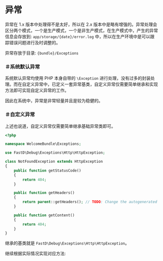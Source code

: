 # 异常

异常在 1.x 版本中处理得不是太好，所以在 2.x 版本中是略有增强的。异常处理会区分两个模式，一个是生产模式，一个是非生产模式，在生产模式中，产生的异常信息会存放到: `app/storage/{date}/error.log` 中，所以在生产环境中是可以跟踪错误问题进行及时调整的。

异常存放于目录: `{bundle}/Exceptions`

### ＃系统默认异常

系统默认异常均使用 PHP 本身自带的 `\Exception` 进行处理，没有过多的封装处理。而在自定义异常中，已定义一套异常基类，自定义异常仅需要简单继承和实现方法即可实现自定义异常的工作。

因此在系统中，异常是非常轻量并且是较为稳健的。

### ＃自定义异常

上述也说道，自定义异常仅需要简单继承基础异常类即可。

```php
<?php

namespace WelcomeBundle\Exceptions;

use FastD\Debug\Exceptions\Http\HttpException;

class NotFoundException extends HttpException
{
    public function getStatusCode()
    {
        return 404;
    }

    public function getHeaders()
    {
        return parent::getHeaders(); // TODO: Change the autogenerated stub
    }

    public function getContent()
    {
        return 404;
    }
}
```

继承的基类就是 `FastD\Debug\Exceptions\Http\HttpException`。

继续根据实际情况实现对应方法: 